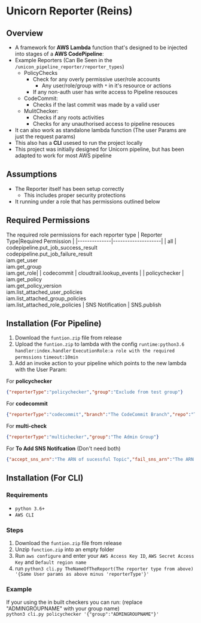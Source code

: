 # Unicorn Reporter (Reins)
## Overview
- A framework for **AWS Lambda** function that's designed to be injected into stages of a **AWS CodePipeline**:
- Example Reporters (Can Be Seen in the `/unicon_pipeline_reporter/reporter_types`)
	- PolicyChecks
		-  Check for any overly permissive user/role accounts
			- Any user/role/group with `*` in it's resource or actions
		- If any non-auth user has write access to Pipeline resouces
	- CodeCommit:
		- Checks if the last commit was made by a valid user
	- MulitChecker:
		- Checks if any roots activities 
		- Checks for any unauthorised access to pipeline resouces
- It can also work as standalone lambda function (The user Params are just the request params)
- This also has a **CLI** usesed to run the project locally 
- This project was initially designed for Unicorn pipeline, but has been adapted to work for most AWS pipeline 

## Assumptions

 - The Reporter itself has been setup correctly 
	 - This includes proper security protections
 - It running under a role that has permissions outlined below 


## Required Permissions
The required role permissions for each reporter type
| Reporter Type|Required Permission |
|--------------|--------------------|
| all | codepipeline.put_job_success_result <br>codepipeline.put_job_failure_result <br> iam.get_user<br>iam.get_group<br>iam.get_role|
| codecommit | cloudtrail.lookup_events |
| policychecker | iam.get_policy<br>iam.get_policy_version<br>iam.list_attached_user_policies<br>iam.list_attached_group_policies<br>iam.list_attached_role_policies |
SNS Notification | SNS.publish

## Installation (For Pipeline)

 1. Download the `funtion.zip` file from release
 2. Upload  the `funtion.zip` to lambda with the config `runtime:python3.6` `handler:index.handler` `ExecutionRole:a role with the required permssions` `timeout:10min`
 3. Add an invoke action to your pipeline which points to the new lambda with the User Param:

For **policychecker**
```json
{"reporterType":"policychecker","group":"Exclude from test group"}
```
For **codecommit**
```json
{"reporterType":"codecommit","branch":"The CodeCommit Branch","repo":"The CodeCommit Repo","group":"The Allowed Commit Group"}
```
For **multi-check**
```json
{"reporterType":"multichecker","group":"The Admin Group"}
```
For **To Add SNS Notifcation** (Don't need both)
```json
{"accept_sns_arn":"The ARN of sucessful Topic","fail_sns_arn":"The ARN of fail Topic"}
```

## Installation (For CLI)
### Requirements
- `python 3.6+`
- `AWS CLI`

### Steps
 1. Download the `funtion.zip` file from release
 2. Unzip `function.zip` into an empty folder
 3. Run `aws configure` and enter your `AWS Access Key ID`, `AWS Secret Access Key` and `Default region name`
 4. run `python3 cli.py TheNameOfTheReport(The reporter type from above) '{Same User params as above minus 'reporterType'}'`
 
 ### Example
 If your using the in built checkers you can run: (replace "ADMINGROUPNAME" with your group name)<br>
 ```python3 cli.py policychecker '{"group":"ADMINGROUPNAME"}'```
 
 
